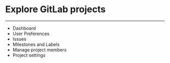 # Explore GitLab projects

----------

- Dashboard
- User Preferences
- Issues
- Milestones and Labels
- Manage project members
- Project settings
